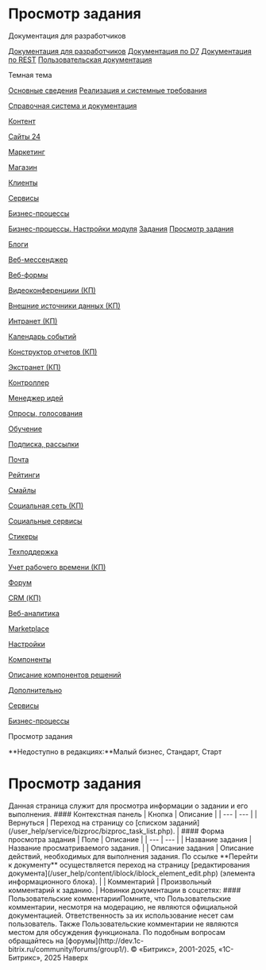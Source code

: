 # Просмотр задания

Документация для разработчиков

[Документация для разработчиков](https://dev.1c-bitrix.ru/api_help/)
[Документация по D7](https://dev.1c-bitrix.ru/api_d7/)
[Документация по REST](https://dev.1c-bitrix.ru/rest_help/)
[Пользовательская документация](https://dev.1c-bitrix.ru/user_help/)

Темная тема

[Основные сведения](/user_help/index.php)
[Реализация и системные требования](/user_help/reqintro.php)

[Справочная система и документация](/user_help/help/index.php)

[Контент](/user_help/content/index.php)

[Сайты 24](/user_help/sites24/index.php)

[Маркетинг](/user_help/marketing/index.php)

[Магазин](/user_help/store/index.php)

[Клиенты](/user_help/clients/index.php)

[Сервисы](/user_help/service/index.php)

[Бизнес-процессы](/user_help/service/bizproc/index.php)

[Бизнес-процессы. Настройки модуля](/user_help/service/bizproc/settings.php)
[Задания](/user_help/service/bizproc/bizproc_task_list.php)
[Просмотр задания](/user_help/service/bizproc/bizproc_task.php)

[Блоги](/user_help/service/blogs/index.php)

[Веб-мессенджер](/user_help/service/im/index.php)

[Веб-формы](/user_help/service/form/index.php)

[Видеоконференциии (КП)](/user_help/service/video/index.php)

[Внешние источники данных (КП)](/user_help/service/xdi/index.php)

[Интранет (КП)](/user_help/service/intranet/index.php)

[Календарь событий](/user_help/service/event_calendar/index.php)

[Конструктор отчетов (КП)](/user_help/service/report/index.php)

[Экстранет (КП)](/user_help/service/extranet/index.php)

[Контроллер](/user_help/service/controller/index.php)

[Менеджер идей](/user_help/service/idea/index.php)

[Опросы, голосования](/user_help/service/vote/index.php)

[Обучение](/user_help/service/learning/index.php)

[Подписка, рассылки](/user_help/service/subscribe/index.php)

[Почта](/user_help/service/mail/index.php)

[Рейтинги](/user_help/service/rating/index.php)

[Смайлы](/user_help/service/smile/index.php)

[Социальная сеть (КП)](/user_help/service/socialnetwork/index.php)

[Социальные сервисы](/user_help/service/socialservices/index.php)

[Стикеры](/user_help/service/stickers/index.php)

[Техподдержка](/user_help/service/support/index.php)

[Учет рабочего времени (КП)](/user_help/service/timeman/index.php)

[Форум](/user_help/service/forum/index.php)

[CRM (КП)](/user_help/service/crm/index.php)

[Веб-аналитика](/user_help/statistic/index.php)

[Marketplace](/user_help/marketplace/index.php)

[Настройки](/user_help/settings/index.php)

[Компоненты](/user_help/components/index.php)

[Описание компонентов решений](/user_help/description_decisions/index.php)

[Дополнительно](/user_help/additional/index.php)

[Сервисы](/user_help/service/index.php)

[Бизнес-процессы](/user_help/service/bizproc/index.php)

Просмотр задания

**Недоступно в редакциях:**Малый бизнес, Стандарт, Старт

# Просмотр задания

<!--
<h4 id="topictoctitle">В этом разделе
- [Контекстная панель](#menu)
- [Форма просмотра задания](#form)
- [Кнопки управления](#buttons)
--!>

Данная страница служит для просмотра информации о задании и его выполнения.

#### Контекстная панель

| Кнопка | Описание |
| --- | --- |
| Вернуться | Переход на страницу со [списком заданий](/user_help/service/bizproc/bizproc_task_list.php). |

#### Форма просмотра задания

| Поле | Описание |
| --- | --- |
| Название задания | Название просматриваемого задания. |
| Описание задания | Описание действий, необходимых для выполнения задания.   По ссылке **Перейти к документу** осуществляется переход на страницу [редактирования документа](/user_help/content/iblock/iblock_element_edit.php) (элемента информационного блока). |
| Комментарий | Произвольный комментарий к заданию. |

<!--
<h4>Кнопки управления
В зависимости от типа задания количество кнопок и действия, выполняемые по их нажатии, могут быть разными.

| Кнопка | Описание |
| --- | --- |
| *[Название кнопки]* | Выполнение некоторого действия над документом. |

--!>

Новинки документации в соцсетях:

#### Пользовательские комментарииПомните, что Пользовательские комментарии, несмотря на модерацию, не являются официальной документацией. Ответственность за их использование несет сам пользователь. Также Пользовательские комментарии не являются местом для обсуждения функционала. По подобным вопросам обращайтесь на [форумы](http://dev.1c-bitrix.ru/community/forums/group1/).

© «Битрикс», 2001-2025, «1С-Битрикс», 2025

Наверх